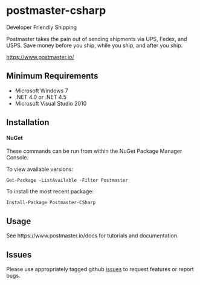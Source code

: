 postmaster-csharp
==================

Developer Friendly Shipping

Postmaster takes the pain out of sending shipments via UPS, Fedex, and USPS. Save money before you ship, while you ship, and after you ship.

https://www.postmaster.io/

<h2>Minimum Requirements</h2>
<ul>
<li>Microsoft Windows 7</li>
<li>.NET 4.0 or .NET 4.5
<li>Microsoft Visual Studio 2010</li>
</ul>

<h2>Installation</h2>
<h4>NuGet</h4>
These commands can be run from within the NuGet Package Manager Console.

To view available versions:

<code>Get-Package -ListAvailable -Filter Postmaster</code>

To install the most recent package:

<code>Install-Package Postmaster-CSharp</code>

<h2>Usage</h2>
See https://www.postmaster.io/docs for tutorials and documentation.

<h2>Issues</h2>
Please use appropriately tagged github <a href="https://github.com/postmaster/postmaster-api/issues">issues</a> to request features or report bugs.
